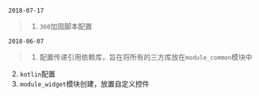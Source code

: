 `2018-07-17`

>1. `360`加固脚本配置

`2018-06-07`

>1. 配置传递引用依赖库，旨在将所有的三方库放在`module_common`模块中
2. `kotlin`配置
3. `module_widget`模块创建，放置自定义控件
